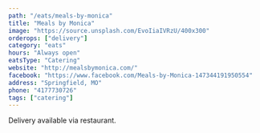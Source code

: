 ```yaml
---
path: "/eats/meals-by-monica"
title: "Meals by Monica"
image: "https://source.unsplash.com/EvoIiaIVRzU/400x300"
orderops: ["delivery"]
category: "eats"
hours: "Always open"
eatsType: "Catering"
website: "http://mealsbymonica.com/"
facebook: "https://www.facebook.com/Meals-by-Monica-147344191950554"
address: "Springfield, MO"
phone: "4177730726"
tags: ["catering"]
---
```


Delivery available via restaurant.
